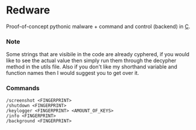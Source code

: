# Redware
Proof-of-concept pythonic malware + command and control (backend) in [C](https://www.youtube.com/watch?v=tas0O586t80).

### Note
Some strings that are visibile in the code are already cyphered, if you would like to see the actual value then simply run
them through the decypher method in the utils file. Also if you don't like my shorthand variable and function names then I would suggest you to get over it.

### Commands
```
/screenshot <FINGERPRINT>
/shutdown <FINGERPRINT>
/keylogger <FINGERPRINT> <AMOUNT_OF_KEYS>
/info <FINGERPRINT>
/background <FINGERPRINT>
```